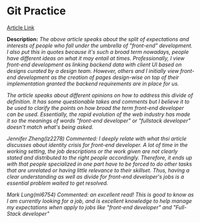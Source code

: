 # Git Practice

[Article Link](https://css-tricks.com/the-great-divide/)

**Description:**
*The above article speaks about the split of expectations and interests of people who fall under the umbrella of "front-end" development. I also put this in quotes because it's such a broad term nowadays, people have different ideas on what it may entail at times. Professionally, I view front-end development as linking backend data with client UI based on designs curated by a design team. However, others and I initially view front-end development as the creation of pages design-wise on top of their implementation granted the backend requirements are in place for us.*

*The article speaks about different opinions on how to address this divide of definition. It has some questionable takes and comments but I believe it to be used to clarify the points on how broad the term front-end developer can be used. Essentially, the rapid evolution of the web industry has made it so the meanings of words "front-end developer" or "fullstack developer" doesn't match what's being asked.*

*Jennifer Zheng(lz2278) Commented: I deeply relate with what thsi article discusses about identity crisis for front-end developer. A lot of time in the working setting, the job descriptions or the work given are not clearly stated and distributed to the right people accordingly. Therefore, it ends up with that people specialized in one part have to be forced to do other tasks that are unrelated or having little relevance to their skillset. Thus, having a clear understanding as well as divide for front-end developer's jobs is a essential problem waited to get resolved.* 

*Mark Lung(ml6754) Commented: an excellent read! This is good to know as I am currently looking for a job, and is excellent knowledge to help manage my expectations when apply to jobs like "front-end developer" and "Full-Stack developer"*

